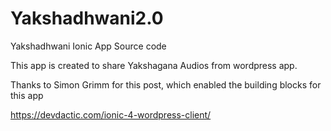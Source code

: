 # Yakshadhwani2.0
Yakshadhwani Ionic App Source code

This app is created to share Yakshagana Audios from wordpress app.

Thanks to Simon Grimm for this post, which enabled the building blocks for this app

https://devdactic.com/ionic-4-wordpress-client/
